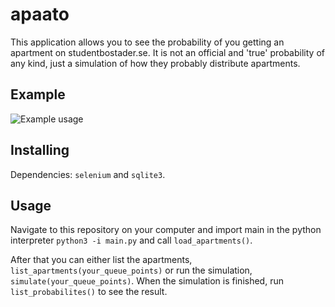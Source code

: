 # apaato
This application allows you to see the probability of you getting an apartment on studentbostader.se. It is not an official and 'true' probability of any kind, just a simulation of how they probably distribute apartments.

## Example
![Example usage](https://i.imgur.com/dxcroLd.png)

## Installing
Dependencies: `selenium` and `sqlite3`.

## Usage
Navigate to this repository on your computer and import main in the python interpreter `python3 -i main.py` and call `load_apartments()`.

After that you can either list the apartments, `list_apartments(your_queue_points)` or run the simulation, `simulate(your_queue_points)`. When the simulation is finished, run `list_probabilites()` to see the result.
